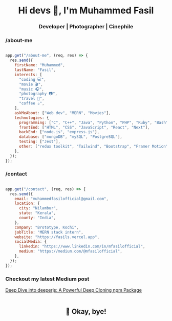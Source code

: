 <h1 align='center'>Hi devs 👋, I'm Muhammed Fasil</h1>
<h3 align="center">Developer | Photographer | Cinephile</h3>


### /about-me
```javascript

app.get("/about-me", (req, res) => {
  res.send({
    firstName: "Muhammed",
    lastName: "Fasil",
    interests: [
      "coding 💻",
      "movie 🎬",
      "music 🎧",
      "photography 📷",
      "travel 🧳",
      "coffee ☕",
    ],
    askMeAbout: ["Web dev", "MERN", "Movies"],
    technologies: {
      programming: ["C", "C++", "Java", "Python", "PHP", "Ruby", "Bash", "TypeScript"],
      frontEnd: ["HTML", "CSS", "JavaScript", "React", "Next"],
      backEnd: ["node.js", "express.js"],
      database: ["mongoDB", "mySQL", "PostgreSQL"],
      testing: ["Jest"],
      other: ["redux toolkit", "Tailwind", "Bootstrap", "Framer Motion", "AOS", "pug", "ejs"]
    },
  });
});

```

### /contact
```javascript

app.get("/contact", (req, res) => {
  res.send({
    email: "muhammedfasilofficial@gmail.com",
    location: {
      city: "Nilambur",
      state: "Kerala",
      county: "India",
    },
    company: "Brototype, Kochi",
    jobTitle: "MERN stack intern",
    website: "https://fasils.vercel.app",
    socialMedia: {
      linkedin: "https://www.linkedin.com/in/mfasilofficial",
      medium: "https://medium.com/@mfasilofficial",
    },
  });
});

```

### Checkout my latest Medium post
[Deep Dive into deeperjs: A Powerful Deep Cloning npm Package](https://medium.com/@mfasilofficial/deep-dive-into-deeperjs-a-powerful-deep-cloning-npm-package-b127a7b7b887)
<br><br>
<h2 align='center'>
  🏃 Okay, bye!
</h2>
